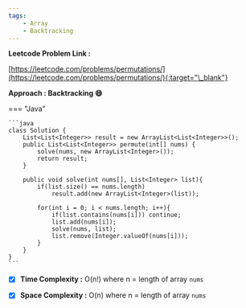 ```yaml
---
tags:
    - Array
    - Backtracking
---
```


**Leetcode Problem Link :**

[https://leetcode.com/problems/permutations/](https://leetcode.com/problems/permutations/){:target="\_blank"}

**Approach : Backtracking :smile:**

=== "Java"

    ```java
    class Solution {
        List<List<Integer>> result = new ArrayList<List<Integer>>();
        public List<List<Integer>> permute(int[] nums) {
            solve(nums, new ArrayList<Integer>());
            return result;
        }

        public void solve(int nums[], List<Integer> list){
            if(list.size() == nums.length)
                result.add(new ArrayList<Integer>(list));

            for(int i = 0; i < nums.length; i++){
                if(list.contains(nums[i])) continue;
                list.add(nums[i]);
                solve(nums, list);
                list.remove(Integer.valueOf(nums[i]));
            }
        }
    }
    ```

-   [x] **Time Complexity :** O(n!) where n = length of array `nums`

-   [x] **Space Complexity :** O(n) where n = length of array `nums`
